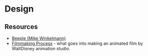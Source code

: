 # Design

## Resources

- [Beeple (Mike Winkelmann)](https://www.beeple-crap.com/)
- [Filmmaking Process](https://disneyanimation.com/process/) - what goes into making an animated film by WaltDisney animation studio.

